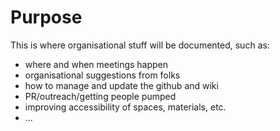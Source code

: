 # Purpose

This is where organisational stuff will be documented, such as:

- where and when meetings happen
- organisational suggestions from folks
- how to manage and update the github and wiki
- PR/outreach/getting people pumped
- improving accessibility of spaces, materials, etc.
- ...
